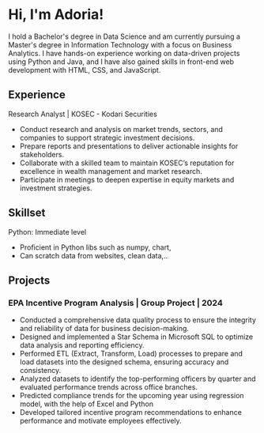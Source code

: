 # Hi, I'm Adoria!
I hold a Bachelor's degree in Data Science and am currently pursuing a Master's degree in Information Technology with a focus on Business Analytics.
I have hands-on experience working on data-driven projects using Python and Java, and I have also gained skills in front-end web development with HTML, CSS, and JavaScript.

## Experience
Research Analyst | KOSEC - Kodari Securities 
- Conduct research and analysis on market trends, sectors, and companies to support strategic investment decisions.
- Prepare reports and presentations to deliver actionable insights for stakeholders.
- Collaborate with a skilled team to maintain KOSEC’s reputation for excellence in wealth management and market research.
- Participate in meetings to deepen expertise in equity markets and investment strategies.

## Skillset
Python: Immediate level
- Proficient in Python libs such as numpy, chart,
- Can scratch data from websites, clean data,..

## Projects
### EPA Incentive Program Analysis | Group Project | 2024
- Conducted a comprehensive data quality process to ensure the integrity and reliability of data for business decision-making.
- Designed and implemented a Star Schema in Microsoft SQL to optimize data analysis and reporting efficiency.
- Performed ETL (Extract, Transform, Load) processes to prepare and load datasets into the designed schema, ensuring accuracy and consistency.
- Analyzed datasets to identify the top-performing officers by quarter and evaluated performance trends across office branches.
- Predicted compliance trends for the upcoming year using regression model, with the help of Excel and Python
- Developed tailored incentive program recommendations to enhance performance and motivate employees effectively.

